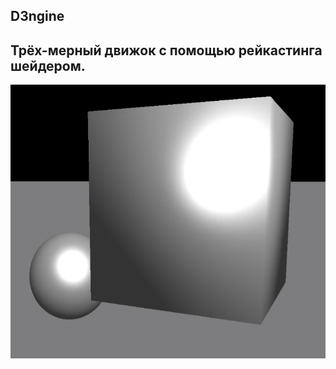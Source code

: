 ## D3ngine
## Трёх-мерный движок с помощью рейкастинга шейдером.
![Пример работы текущей версии](https://github.com/LedinecMing/D3ngine/raw/main/Screenshots/снимок.png)
